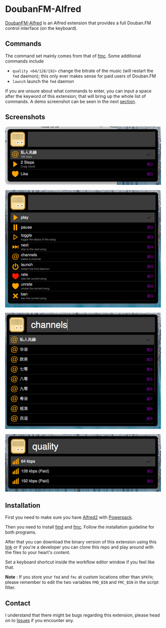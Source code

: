 DoubanFM-Alfred 
==============

[DoubanFM-Alfred](https://github.com/yulan6248/DoubanFM-Alfred) is an Alfred extension that provides a full Douban.FM control interface (on the keyboard). 

Commands
--------

The command set mainly comes from that of [fmc]. Some additional commands include

- `quality <64/128/192>` change the bitrate of the music (will restart the `fmd` daemon); this only ever makes sense for paid users of Douban.FM
- `launch` launch the `fmd` daemon

If you are unsure about what commands to enter, you can input a space after the keyword of this extension; that will bring up the whole list of commands. A demo screenshot can be seen in the next [section](#commands).

Screenshots
-----------

![](screenshots/douban-alfred-main.png)

![](screenshots/douban-alfred-commands.png)
<a id="commands"></a>

![](screenshots/douban-alfred-channels.png)

![](screenshots/douban-alfred-quality.png)

Installation
------------

First you need to make sure you have [Alfred2](http://www.alfredapp.com/) with [Powerpack](http://www.alfredapp.com/powerpack/).

Then you need to install [fmd](https://github.com/hzqtc/fmd) and [fmc]. Follow the installation guideline for both programs.

After that you can download the binary version of this extension using this [link](https://github.com/yulan6248/DoubanFM-Alfred/raw/master/DoubanFM.alfredworkflow) or if you're a developer you can clone this repo and play around with the files to your heart's content.

Set a keyboard shortcut inside the workflow editor window if you feel like that.

**Note** : If you store your `fmd` and `fmc` at custom locations other than `$PATH`; please remember to edit the two variables `FMD_BIN` and `FMC_BIN` in the script filter.

Contact
-------

I understand that there might be bugs regarding this extension, please head on to [Issues](https://github.com/yulan6248/DoubanFM-Alfred/issues) if you encounter any.




[fmc]: https://github.com/hzqtc/fmc
